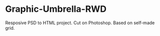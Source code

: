 # Graphic-Umbrella-RWD

Resposive PSD to HTML project. Cut on Photoshop. 
Based on self-made grid. 
